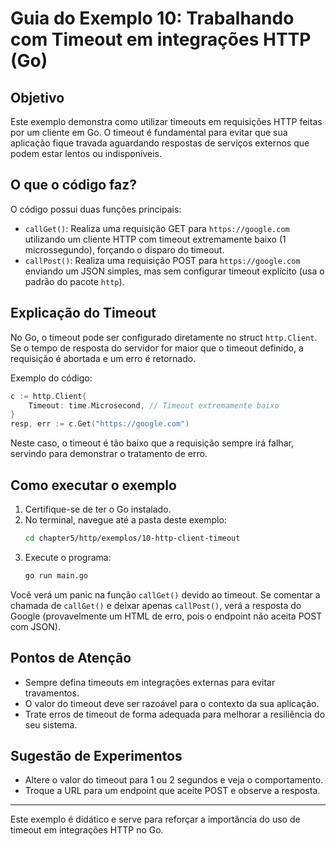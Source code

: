 # Guia do Exemplo 10: Trabalhando com Timeout em integrações HTTP (Go)

## Objetivo
Este exemplo demonstra como utilizar timeouts em requisições HTTP feitas por um cliente em Go. O timeout é fundamental para evitar que sua aplicação fique travada aguardando respostas de serviços externos que podem estar lentos ou indisponíveis.

## O que o código faz?
O código possui duas funções principais:

- `callGet()`: Realiza uma requisição GET para `https://google.com` utilizando um cliente HTTP com timeout extremamente baixo (1 microssegundo), forçando o disparo do timeout.
- `callPost()`: Realiza uma requisição POST para `https://google.com` enviando um JSON simples, mas sem configurar timeout explícito (usa o padrão do pacote `http`).

## Explicação do Timeout
No Go, o timeout pode ser configurado diretamente no struct `http.Client`. Se o tempo de resposta do servidor for maior que o timeout definido, a requisição é abortada e um erro é retornado.

Exemplo do código:
```go
c := http.Client{
    Timeout: time.Microsecond, // Timeout extremamente baixo
}
resp, err := c.Get("https://google.com")
```

Neste caso, o timeout é tão baixo que a requisição sempre irá falhar, servindo para demonstrar o tratamento de erro.

## Como executar o exemplo
1. Certifique-se de ter o Go instalado.
2. No terminal, navegue até a pasta deste exemplo:
   ```sh
   cd chapter5/http/exemplos/10-http-client-timeout
   ```
3. Execute o programa:
   ```sh
   go run main.go
   ```

Você verá um panic na função `callGet()` devido ao timeout. Se comentar a chamada de `callGet()` e deixar apenas `callPost()`, verá a resposta do Google (provavelmente um HTML de erro, pois o endpoint não aceita POST com JSON).

## Pontos de Atenção
- Sempre defina timeouts em integrações externas para evitar travamentos.
- O valor do timeout deve ser razoável para o contexto da sua aplicação.
- Trate erros de timeout de forma adequada para melhorar a resiliência do seu sistema.

## Sugestão de Experimentos
- Altere o valor do timeout para 1 ou 2 segundos e veja o comportamento.
- Troque a URL para um endpoint que aceite POST e observe a resposta.

---

Este exemplo é didático e serve para reforçar a importância do uso de timeout em integrações HTTP no Go. 